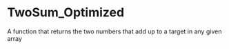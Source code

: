 # TwoSum_Optimized
A function that returns the two numbers that add up to a target in any given array
